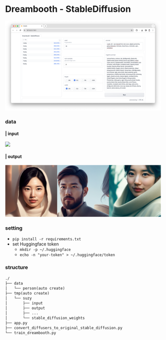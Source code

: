 # Dreambooth - StableDiffusion
![](./asset/gradio.png)

### data
#### | input

![](./asset/input.png)

#### | output

![](./asset/output.png)

### setting

- ```pip install -r requirements.txt```
- set Huggingface token
  - ```mkdir -p ~/.huggingface```
  - ```echo -n "your-token" > ~/.huggingface/token```
  
### structure
```
./
├── data
│   └── person(auto create)
├── tmp(auto create)
│   └── suzy
│       ├── input
│       ├── output
│       ├── ...
│       └── stable_diffusion_weights
├── app.py
├── convert_diffusers_to_original_stable_diffusion.py
└── train_dreambooth.py
```
